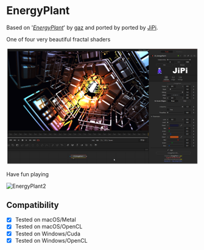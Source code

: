 EnergyPlant
==================

Based on '_[EnergyPlant](https://www.shadertoy.com/view/WdjBWc)_' by [gaz](https://www.shadertoy.com/user/gaz) and ported by ported by [JiPi](../../Site/Profiles/JiPi.md).

One of four very beautiful fractal shaders

[![EnergyPlant](EnergyPlant.png)](EnergyPlant.fuse)


Have fun playing


![EnergyPlant2](https://user-images.githubusercontent.com/78935215/114272288-e1e7fd00-9a15-11eb-9134-8cd8c8dcb2ad.gif)




## Compatibility
- [x] Tested on macOS/Metal
- [x] Tested on macOS/OpenCL
- [x] Tested on Windows/Cuda
- [x] Tested on Windows/OpenCL